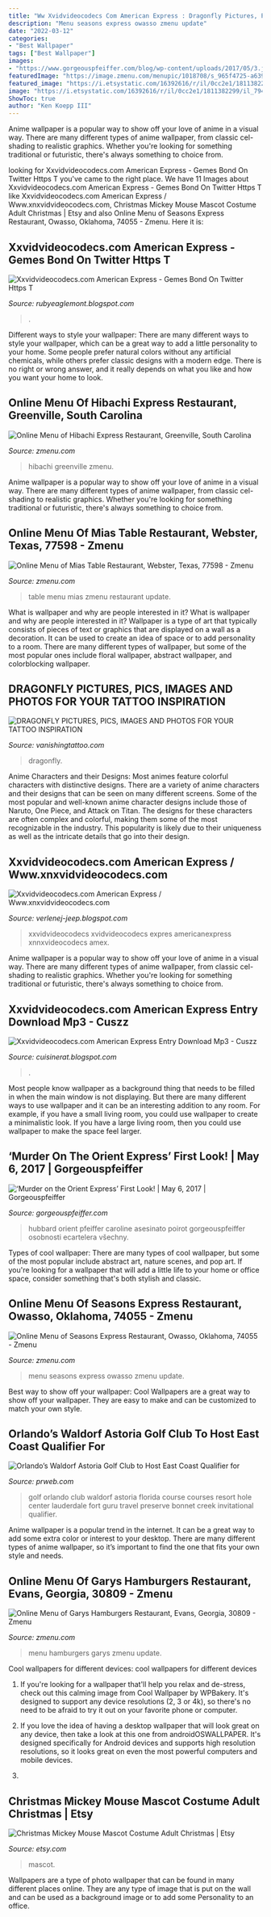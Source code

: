 ```yaml
---
title: "Ww Xvidvideocodecs Com American Express : Dragonfly Pictures, Pics, Images And Photos For Your Tattoo Inspiration"
description: "Menu seasons express owasso zmenu update"
date: "2022-03-12"
categories:
- "Best Wallpaper"
tags: ["Best Wallpaper"]
images:
- "https://www.gorgeouspfeiffer.com/blog/wp-content/uploads/2017/05/3.jpg"
featuredImage: "https://image.zmenu.com/menupic/1018708/s_965f4725-a639-4cf1-9006-6e6c29f980a0.jpg"
featured_image: "https://i.etsystatic.com/16392616/r/il/0cc2e1/1811382299/il_794xN.1811382299_b1zg.jpg"
image: "https://i.etsystatic.com/16392616/r/il/0cc2e1/1811382299/il_794xN.1811382299_b1zg.jpg"
ShowToc: true
author: "Ken Koepp III"
---
```



Anime wallpaper is a popular way to show off your love of anime in a visual way. There are many different types of anime wallpaper, from classic cel-shading to realistic graphics. Whether you're looking for something traditional or futuristic, there's always something to choice from.

	

		
looking for Xxvidvideocodecs.com American Express - Gemes Bond On Twitter Https T you've came to the right place. We have 11 Images about Xxvidvideocodecs.com American Express - Gemes Bond On Twitter Https T like Xxvidvideocodecs.com American Express / Www.xnxvidvideocodecs.com, Christmas Mickey Mouse Mascot Costume Adult Christmas | Etsy and also Online Menu of Seasons Express Restaurant, Owasso, Oklahoma, 74055 - Zmenu. Here it is:
		
    
## Xxvidvideocodecs.com American Express - Gemes Bond On Twitter Https T

<img loading=lazy src="https://lh3.googleusercontent.com/proxy/an5QdGciABgVBsU8n0bAQNRa32gWAcfz7cuT0LBCVy6a51h6xKqnmrrJ9qgWsoIRbCeXktifQEPa3bhv0vKc69wOt2aMVfJ2K-dN7Pq_vt-p8hTkHOC09fHZROHUuU6HzNaVKWBvhQ=w1200-h630-p-k-no-nu" onerror="this.onerror=null;this.src='https://tse4.mm.bing.net/th?id=OIP.JbpvZTdu0dxaH0fbogQDTAHaGq&amp;pid=15.1';" alt="Xxvidvideocodecs.com American Express - Gemes Bond On Twitter Https T">

_Source: rubyeaglemont.blogspot.com_

>. 

	

Different ways to style your wallpaper:
There are many different ways to style your wallpaper, which can be a great way to add a little personality to your home. Some people prefer natural colors without any artificial chemicals, while others prefer classic designs with a modern edge. There is no right or wrong answer, and it really depends on what you like and how you want your home to look.

    
## Online Menu Of Hibachi Express Restaurant, Greenville, South Carolina

<img loading=lazy src="https://image.zmenu.com/menupic/1317730/e2af48df-aec5-4642-a0bf-f87516c3ba28.jpg" onerror="this.onerror=null;this.src='https://tse1.mm.bing.net/th?id=OIP.BOkeEQycAlrTVf1ne7IIQAHaJ4&amp;pid=15.1';" alt="Online Menu of Hibachi Express Restaurant, Greenville, South Carolina">

_Source: zmenu.com_

>hibachi greenville zmenu. 

	

Anime wallpaper is a popular way to show off your love of anime in a visual way. There are many different types of anime wallpaper, from classic cel-shading to realistic graphics. Whether you're looking for something traditional or futuristic, there's always something to choice from.

    
## Online Menu Of Mias Table Restaurant, Webster, Texas, 77598 - Zmenu

<img loading=lazy src="https://image.zmenu.com/menupic/4489635/3fb5f122-9cc2-4644-9131-6999a353b35a.jpg" onerror="this.onerror=null;this.src='https://tse4.mm.bing.net/th?id=OIP.MiGG68b-wg8ypHYfWn2FkQHaJ4&amp;pid=15.1';" alt="Online Menu of Mias Table Restaurant, Webster, Texas, 77598 - Zmenu">

_Source: zmenu.com_

>table menu mias zmenu restaurant update. 

	

What is wallpaper and why are people interested in it?
What is wallpaper and why are people interested in it?
Wallpaper is a type of art that typically consists of pieces of text or graphics that are displayed on a wall as a decoration. It can be used to create an idea of space or to add personality to a room. There are many different types of wallpaper, but some of the most popular ones include floral wallpaper, abstract wallpaper, and colorblocking wallpaper.

    
## DRAGONFLY PICTURES, PICS, IMAGES AND PHOTOS FOR YOUR TATTOO INSPIRATION

<img loading=lazy src="http://www.vanishingtattoo.com/tds/images/dragonfly/dragonfly_large/dragonfly_027.jpg" onerror="this.onerror=null;this.src='https://tse1.mm.bing.net/th?id=OIP.BRq3uN_0xYXS3oKiIt4KZwHaFW&amp;pid=15.1';" alt="DRAGONFLY PICTURES, PICS, IMAGES AND PHOTOS FOR YOUR TATTOO INSPIRATION">

_Source: vanishingtattoo.com_

>dragonfly. 

	

Anime Characters and their Designs: Most animes feature colorful characters with distinctive designs.
There are a variety of anime characters and their designs that can be seen on many different screens. Some of the most popular and well-known anime character designs include those of Naruto, One Piece, and Attack on Titan. The designs for these characters are often complex and colorful, making them some of the most recognizable in the industry. This popularity is likely due to their uniqueness as well as the intricate details that go into their design.

    
## Xxvidvideocodecs.com American Express / Www.xnxvidvideocodecs.com

<img loading=lazy src="https://www.basicinfoportal.com/wp-content/uploads/2021/06/viewscreenlifestyle2-747x420.jpg" onerror="this.onerror=null;this.src='https://tse3.mm.bing.net/th?id=OIP.2qzysneaLjprsO8mLvwU_gHaEK&amp;pid=15.1';" alt="Xxvidvideocodecs.com American Express / Www.xnxvidvideocodecs.com">

_Source: verlenej-jeep.blogspot.com_

>xxvidvideocodecs xvidvideocodecs expres americanexpress xnnxvideocodecs amex. 

	

Anime wallpaper is a popular way to show off your love of anime in a visual way. There are many different types of anime wallpaper, from classic cel-shading to realistic graphics. Whether you're looking for something traditional or futuristic, there's always something to choice from.

    
## Xxvidvideocodecs.com American Express Entry Download Mp3 - Cuszz

<img loading=lazy src="https://lh6.googleusercontent.com/proxy/FkbKMEMdkKSW2TsKUBFHAI-j3_byo6udeGvN6G6BD1_ffzWzqvLNv-z-_gsTlf9LLVxN6AqUxJ0kSQoCcw-sjwEZPmbJ6jNJZk2rfQhb3ZsZYcSsbC6ojZbBtD55aOSl07KVCeUzjRP4mSmVPw=w1200-h630-p-k-no-nu" onerror="this.onerror=null;this.src='https://tse4.mm.bing.net/th?id=OIP.Jz8BvoC9bToNg8L6Y8t_SgAAAA&amp;pid=15.1';" alt="Xxvidvideocodecs.com American Express Entry Download Mp3 - Cuszz">

_Source: cuisinerat.blogspot.com_

>. 

	

Most people know wallpaper as a background thing that needs to be filled in when the main window is not displaying. But there are many different ways to use wallpaper and it can be an interesting addition to any room. For example, if you have a small living room, you could use wallpaper to create a minimalistic look. If you have a large living room, then you could use wallpaper to make the space feel larger.

    
## ‘Murder On The Orient Express’ First Look! | May 6, 2017 | Gorgeouspfeiffer

<img loading=lazy src="https://www.gorgeouspfeiffer.com/blog/wp-content/uploads/2017/05/3.jpg" onerror="this.onerror=null;this.src='https://tse1.mm.bing.net/th?id=OIP.e0PAd19AlzgvIO_YASTEaAHaJ-&amp;pid=15.1';" alt="‘Murder on the Orient Express’ First Look! | May 6, 2017 | Gorgeouspfeiffer">

_Source: gorgeouspfeiffer.com_

>hubbard orient pfeiffer caroline asesinato poirot gorgeouspfeiffer osobnosti ecartelera všechny. 

	

Types of cool wallpaper:
There are many types of cool wallpaper, but some of the most popular include abstract art, nature scenes, and pop art. If you're looking for a wallpaper that will add a little life to your home or office space, consider something that's both stylish and classic.

    
## Online Menu Of Seasons Express Restaurant, Owasso, Oklahoma, 74055 - Zmenu

<img loading=lazy src="https://image.zmenu.com/menupic/1018708/s_965f4725-a639-4cf1-9006-6e6c29f980a0.jpg" onerror="this.onerror=null;this.src='https://tse1.mm.bing.net/th?id=OIP.hzjY0HxXK1HogFncFW8ztwHaEK&amp;pid=15.1';" alt="Online Menu of Seasons Express Restaurant, Owasso, Oklahoma, 74055 - Zmenu">

_Source: zmenu.com_

>menu seasons express owasso zmenu update. 

	

Best way to show off your wallpaper:
Cool Wallpapers are a great way to show off your wallpaper. They are easy to make and can be customized to match your own style.

    
## Orlando’s Waldorf Astoria Golf Club To Host East Coast Qualifier For

<img loading=lazy src="http://ww1.prweb.com/prfiles/2010/08/08/3527144/WAGCSignatureShot7Hole10.jpg" onerror="this.onerror=null;this.src='https://tse4.mm.bing.net/th?id=OIP.FsQsq2U6s7BhSyWYSOvhdAHaE-&amp;pid=15.1';" alt="Orlando’s Waldorf Astoria Golf Club to Host East Coast Qualifier for">

_Source: prweb.com_

>golf orlando club waldorf astoria florida course courses resort hole center lauderdale fort guru travel preserve bonnet creek invitational qualifier. 

	

Anime wallpaper is a popular trend in the internet. It can be a great way to add some extra color or interest to your desktop. There are many different types of anime wallpaper, so it’s important to find the one that fits your own style and needs.

    
## Online Menu Of Garys Hamburgers Restaurant, Evans, Georgia, 30809 - Zmenu

<img loading=lazy src="https://image.zmenu.com/menupic/2388903/fe63095f-3d39-4ee1-b3e3-bd00872c29b4.jpg" onerror="this.onerror=null;this.src='https://tse4.mm.bing.net/th?id=OIP.5OJVgryz7VxvrjSZs-goMwHaNK&amp;pid=15.1';" alt="Online Menu of Garys Hamburgers Restaurant, Evans, Georgia, 30809 - Zmenu">

_Source: zmenu.com_

>menu hamburgers garys zmenu update. 

	

Cool wallpapers for different devices:
cool wallpapers for different devices 

1. If you're looking for a wallpaper that'll help you relax and de-stress, check out this calming image from Cool Wallpaper by WPBakery. It's designed to support any device resolutions (2, 3 or 4k), so there's no need to be afraid to try it out on your favorite phone or computer.

2. If you love the idea of having a desktop wallpaper that will look great on any device, then take a look at this one from androidOSWALLPAPER. It's designed specifically for Android devices and supports high resolution resolutions, so it looks great on even the most powerful computers and mobile devices.

3.

    
## Christmas Mickey Mouse Mascot Costume Adult Christmas | Etsy

<img loading=lazy src="https://i.etsystatic.com/16392616/r/il/0cc2e1/1811382299/il_794xN.1811382299_b1zg.jpg" onerror="this.onerror=null;this.src='https://tse1.mm.bing.net/th?id=OIP.FG2OGUdDlTUgOuGVmBHZuAHaNQ&amp;pid=15.1';" alt="Christmas Mickey Mouse Mascot Costume Adult Christmas | Etsy">

_Source: etsy.com_

>mascot. 

	



Wallpapers are a type of photo wallpaper that can be found in many different places online. They are any type of image that is put on the wall and can be used as a background image or to add some Personality to an office.

